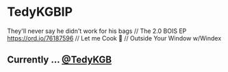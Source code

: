 # TedyKGBIP

They'll never say he didn't work for his bags // The 2.0 BOIS EP https://ord.io/76187596 // Let me Cook 💅 // Outside Your Window w/Windex

## Currently ... [@TedyKGB](https://twitter.com/TedyKGB)
